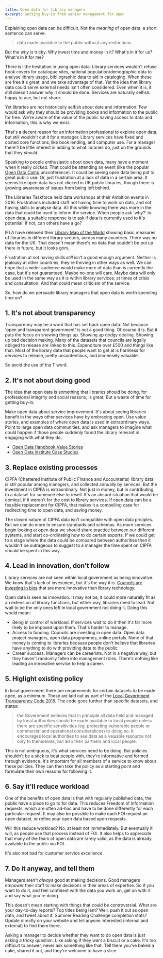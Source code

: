 ```yaml
---
title: Open data for library managers
excerpt: Getting buy-in from senior management for open
---
```


Explaining open data can be difficult. Not the *meaning* of open data, a short sentence can serve:

> data made available to the public without any restrictions

But the *why* is tricky. Why invest time and money in it? What's in it for us? What's in it for me?

There is little hesitation in using open data. Library services wouldn't refuse book covers for catalogue sites, national population/demographic data to analyse library usage, bibliographic data to aid in cataloging. When these are free it's great, and we take advantage of that. Yet the idea that library data could serve external needs isn't often considered. Even when it is, it still doesn't answer *why* it should be done. Services are naturally selfish: happy to use, but not share.

Yet libraries are not historically selfish about data and information. Few would ask why they should be providing books and information to the public for free. We're aware of the value of the public having access to data and information, this is why we exist.

That's a decent reason for an information professional to explore open data, but still wouldn't cut it for a manager. Library services have fixed and costed core functions, like book lending, and computer use. For a manager there'll be little interest in adding to what libraries do, just on the grounds that they *should*.

Speaking to people enthusiastic about open data, many have a moment when it really *clicked*. That could be attending an event (like the popular [Open Data Camp](http://odcamp.org.uk/) unconference). It could be seeing open data being put to great public use. Or, just frustration at a lack of data in a certain area. It seems like open data has not clicked in UK public libraries, though there is growing awareness of issues from being left behind.

The Libraries Taskforce held data workshops at their Ambition events in 2016. Frustrations included staff not having time to work on data, and not having skills to analyse data. All this while knowing there was more in the data that could be used to inform the service. When people ask 'why?' to open data, a suitable response is to ask if data is currently used to it's potential. If not, can others have a go?

IFLA have released their [Library Map of the World](https://librarymap.ifla.org/) showing basic measures of libraries in different library sectors, across many countries. There was no data for the UK. That doesn't mean there's no data that couldn't be put up there in future, but it looks grim.

Frustration at not having skills *still* isn't a good enough argument. Neither is jealousy at other countries, they're thriving in other ways as well. We can hope that a wider audience would make more of data than is currently the case, but it's not guaranteed. Maybe no-one will care. Maybe data will only be used in the same way as it is within library services: at times of crisis and consultation. And that could mean criticism of the service.

So, how do we persuade library managers that open data is worth spending time on?

## 1. It's not about transparency

Transparency may be a word that has set back open data. Not because 'open and transparent government' is not a good thing. Of course it is. But it puts the focus on showing things up. Showing up dodgy dealing. Showing up bad decision making. Many of the datasets that councils are legally obliged to release are linked to this. Expenditure over £500 and things like that. Most of the library data that people want to get at is harmless for services to release, pretty uncontentious, and immensely valuable.

So avoid the use of the T word.

## 2. It's not about doing good

The idea that open data is something that libraries should be doing, for professional integrity and social reasons, is great. But a waste of time for getting buy-in.

Make open data about service improvement. It's about seeing libraries benefit in the ways other services have by embracing open. Use value stories, and examples of where open data is used in extraordinary ways. Point to large open data communities, and ask managers to imagine what could happen if those people suddenly found the library relevant in engaging with what they do.

- [Open Data Handbook Value Stories](http://opendatahandbook.org/value-stories/en/)
- [Open Data Institute Case Studies](https://theodi.org/case-studies)

## 3. Replace existing processes

CIPFA (Chartered Institute of Public Finance and Accountants) library data is still popular among managers, and collected annually by services. But the investment in CIPFA is extraordinary. Not just in money, but in contributing to a dataset for someone else to resell. It's an absurd situation that would be comical, if it weren't for the cost to library services. If open data can be a feasible replacement for CIPFA, that makes it a compelling case for redirecting time to open data, and saving money.

The closed nature of CIPFA data isn't compatible with open data priciples. But we can do more to ensure standards and schemas. As more services begin looking at open data we should share practice between our different systems, and start co-ordinating how to do certain exports. If we could get to a stage where the data could be compared between authorities then it wouldn't be outrageous to suggest to a manager the time spent on CIPFA should be spent in this way.

## 4. Lead in innovation, don't follow

Library services are not seen within local government as being innovative. We know that's lack of investment, but it's the way it is. [Councils are investing in bins](http://www.derbyshiredales.gov.uk/your-council/news-and-publications/latest-news/2462-crushing-blow-for-litter-in-the-dales) that are more innovative than library technology.

Open data is seen as innovation. It may not be, it could more naturally fit as an extension of library functions, but either way, libraries need to lead. Not wait to be the only ones left in local government not doing it. Doing this would mean:

- Being in control of workload. If services wait to do it then it's far more likely to be imposed upon them. That's harder to manage.
- Access to funding. Councils are investing in open data. Open data project managers, open data programmes, online portals. None of that money is coming to libraries because people don't believe that libraries have anything to do with providing data to the public.
- Career success. Managers can be careerists. Not in a negative way, but they haven't randomly fallen into management roles. There's nothing like leading an innovative service to help a career.

## 5. Higlight existing policy

In local government there are requirements for certain datasets to be made open, as a minimum. These are laid out as part of the [Local Government Transparency Code 2015](https://www.gov.uk/government/publications/local-government-transparency-code-2015). The code goes further than specific datasets, and states:

> the Government believes that in principle all data held and managed by local authorities should be made available to local people unless there are specific sensitivities (eg. protecting vulnerable people or commercial and operational considerations) to doing so. It encourages local authorities to see data as a valuable resource not only to themselves, but also their partners and local people.

This is not ambiguous, it's what services need to be doing. But policies shouldn't be a stick to beat people with, they're informative and formed through evidence. It's important for all members of a service to know about these policies. They can then take the policy as a starting point and formulate their own reasons for following it.

## 6. Say it'll reduce workload

One of the benefits of open data is that with regularly published data, the public have a place to go to for data. This reduces Freedom of Information requests, which are often ad-hoc and have to be done differently for each particular request. It may also be possible to make each FOI request an open dataset, or refine your open data based upon requests.

Will this reduce workload? No, at least not immmediately. But eventually it will, as people use that process instead of FOI. It also helps to appreciate that many of the fears of open data are rarely valid, as the data is already available to the public via FOI.

It's also not bad for customer service excellence.

## 7. Do it anyway, and tell them

Managers aren't *always* good at making decisions. Good managers empower their staff to make decisions in their areas of expertise. So if you want to do it, and feel confident with the data you work on, get on with it and say what you're doing.

This doesn't mean starting with things that could be controversial. What are your day-to-day reports? Top titles being lent? Well, push it out as open data, and tweet about it. Summer Reading Challenge completion stats? Update directly on your website and tell anyone interested (internal and external) to find them there.

Asking a manager to decide whether they want to do open data is just asking a tricky question. Like asking if they want a biscuit or a cake. It's too difficult to answer, never ask something like that. Tell them you've baked a cake, shared it out, and they're welcome to have a slice.